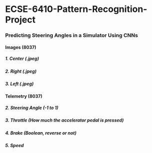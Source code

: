# ECSE-6410-Pattern-Recognition-Project


### Predicting Steering Angles in a Simulator Using CNNs

#### Images (8037)

##### 1. Center (.jpeg)

##### 2. Right (.jpeg)

##### 3. Left (.jpeg)

#### Telemetry (8037)

##### 2. Steering Angle (-1 to 1)

##### 3. Throttle (How much the accelerator pedal is pressed)

##### 4. Brake (Boolean, reverse or not)

##### 5. Speed 
